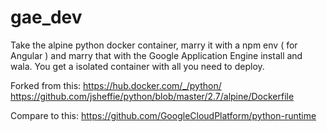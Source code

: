 # gae_dev

Take the alpine python docker container, marry it with a npm env ( for Angular )
and marry that with the Google Application Engine install and wala. You get a 
isolated container with all you need to deploy.


Forked from this:
https://hub.docker.com/_/python/
https://github.com/jsheffie/python/blob/master/2.7/alpine/Dockerfile

Compare to this:
https://github.com/GoogleCloudPlatform/python-runtime

